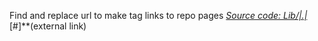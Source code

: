 
 Find and replace url to make tag links to repo pages *[Source code: Lib/|.|](|)*[#]**(external link)    
